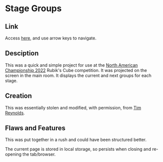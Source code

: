# Stage Groups

## Link

Access [here](https://kr-matthews.github.io/stage-groups/), and use arrow keys to navigate.

## Desciption

This was a quick and simple project for use at the [North American Championship 2022](https://www.worldcubeassociation.org/competitions/NAC2022#competition-schedule) Rubik's Cube competition. It was projected on the screen in the main room. It displays the current and next groups for each stage.

## Creation

This was essentially stolen and modified, with permission, from [Tim Reynolds](https://github.com/timreyn/usnationals/tree/master/src/static).

## Flaws and Features

This was put together in a rush and could have been structured better.

The current page is stored in local storage, so persists when closing and re-opening the tab/browser.
